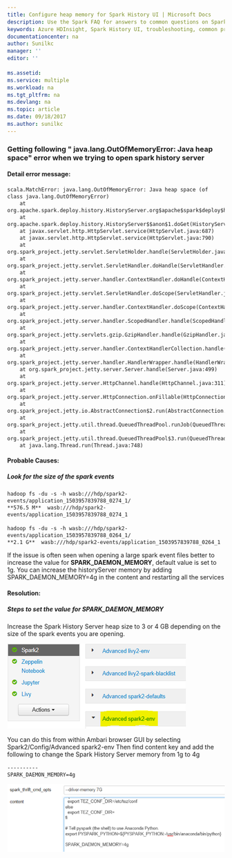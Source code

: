 ```yaml
---
title: Configure heap memory for Spark History UI | Microsoft Docs
description: Use the Spark FAQ for answers to common questions on Spark on Azure HDInsight platform.
keywords: Azure HDInsight, Spark History UI, troubleshooting, common problems
documentationcenter: na
author: Sunilkc
manager: ''
editor: ''

ms.assetid:
ms.service: multiple
ms.workload: na
ms.tgt_pltfrm: na
ms.devlang: na
ms.topic: article
ms.date: 09/18/2017
ms.author: sunilkc
---
```


### Getting following " java.lang.OutOfMemoryError: Java heap space" error when we trying to open spark history server 

#### Detail error message:

~~~~
scala.MatchError: java.lang.OutOfMemoryError: Java heap space (of class java.lang.OutOfMemoryError)
	at org.apache.spark.deploy.history.HistoryServer.org$apache$spark$deploy$history$HistoryServer$$loadAppUi(HistoryServer.scala:230)
	at org.apache.spark.deploy.history.HistoryServer$$anon$1.doGet(HistoryServer.scala:86)
	at javax.servlet.http.HttpServlet.service(HttpServlet.java:687)
	at javax.servlet.http.HttpServlet.service(HttpServlet.java:790)
	at org.spark_project.jetty.servlet.ServletHolder.handle(ServletHolder.java:812)
	at org.spark_project.jetty.servlet.ServletHandler.doHandle(ServletHandler.java:587)
	at org.spark_project.jetty.server.handler.ContextHandler.doHandle(ContextHandler.java:1127)
	at org.spark_project.jetty.servlet.ServletHandler.doScope(ServletHandler.java:515)
	at org.spark_project.jetty.server.handler.ContextHandler.doScope(ContextHandler.java:1061)
	at org.spark_project.jetty.server.handler.ScopedHandler.handle(ScopedHandler.java:141)
	at org.spark_project.jetty.servlets.gzip.GzipHandler.handle(GzipHandler.java:529)
	at org.spark_project.jetty.server.handler.ContextHandlerCollection.handle(ContextHandlerCollection.java:215)
	at org.spark_project.jetty.server.handler.HandlerWrapper.handle(HandlerWrapper.java:97)
	at org.spark_project.jetty.server.Server.handle(Server.java:499)
	at org.spark_project.jetty.server.HttpChannel.handle(HttpChannel.java:311)
	at org.spark_project.jetty.server.HttpConnection.onFillable(HttpConnection.java:257)
	at org.spark_project.jetty.io.AbstractConnection$2.run(AbstractConnection.java:544)
	at org.spark_project.jetty.util.thread.QueuedThreadPool.runJob(QueuedThreadPool.java:635)
	at org.spark_project.jetty.util.thread.QueuedThreadPool$3.run(QueuedThreadPool.java:555)
	at java.lang.Thread.run(Thread.java:748)
~~~~

#### Probable Causes:
##### Look for the size of the spark events

~~~~
hadoop fs -du -s -h wasb:///hdp/spark2-events/application_1503957839788_0274_1/
**576.5 M**  wasb:///hdp/spark2-events/application_1503957839788_0274_1

hadoop fs -du -s -h wasb:///hdp/spark2-events/application_1503957839788_0264_1/
**2.1 G**  wasb:///hdp/spark2-events/application_1503957839788_0264_1
~~~~

If the issue is often seen when opening a large spark event files better to increase the value for  **SPARK_DAEMON_MEMORY**, default value is set to 1g. You can increase the historyServer memory by adding SPARK_DAEMON_MEMORY=4g in the content and restarting all the services

#### Resolution:
##### Steps to set the value for **SPARK_DAEMON_MEMORY**
Increase the Spark History Server heap size to 3 or 4 GB depending on the size of the spark events you are opening. 
 
![Alt text](media/spark-history-failure-with-outofmemoryerror/image01.PNG)

You can do this from within Ambari browser GUI by selecting Spark2/Config/Advanced spark2-env
Then find content key and add the following to change the Spark History Server memory from 1g to 4g

~~~~
----------
SPARK_DAEMON_MEMORY=4g
~~~~

![Alt text](media/spark-history-failure-with-outofmemoryerror/image02.PNG)




